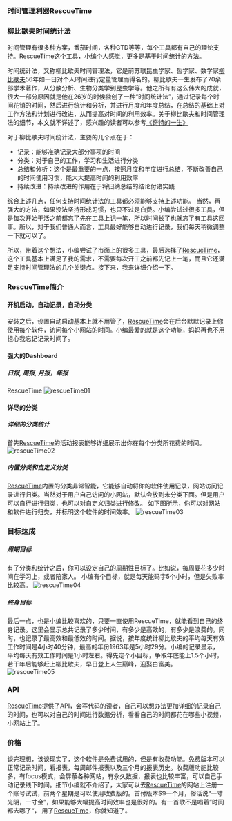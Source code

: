 <!--
{
   'title': '时间管理利器RescueTime',
   'desc': '时间管理利器RescueTime',
   'author': 'Kenvi Zhu',
   'published: true
}
-->
### 时间管理利器RescueTime

### 柳比歇夫时间统计法
时间管理有很多种方案，番茄时间，各种GTD等等，每个工具都有自己的理论支持。RescueTime这个工具，小编个人感觉，更多是基于时间统计的方法。

时间统计法，又称柳比歇夫时间管理法，它是前苏联昆虫学家、哲学家、数学家[柳比歇夫](https://baike.baidu.com/item/%E6%9F%B3%E6%AF%94%E6%AD%87%E5%A4%AB)56年如一日对个人时间进行定量管理而得名的。柳比歇夫一生发布了70余部学术著作，从分散分析、生物分类学到昆虫学等。他之所有有这么伟大的成就，很大一部分原因就是他在26岁的时候独创了一种“时间统计法”，通过记录每个时间花销的时间，然后进行统计和分析，并进行月度和年度总结，在总结的基础上对工作方法和计划进行改进，从而提高对时间的利用效率。关于柳比歇夫和时间管理法的细节，本文就不详述了，感兴趣的读者可以参考[《奇特的一生》](https://book.douban.com/subject/24739109/)

对于柳比歇夫时间统计法，主要的几个点在于：
- 记录：能够准确记录大部分事项的时间
- 分类：对于自己的工作，学习和生活进行分类
- 总结和分析：这个是最重要的一点，按照月度和年度进行总结，不断改善自己的时间使用习惯，能大大提高时间的利用效率
- 持续改进：持续改进的作用在于将归纳总结的结论付诸实践

综合上述几点，任何支持时间统计法的工具都必须能够支持上述功能。 当然，再强大的方法，如果没法坚持形成习惯，也只不过是白费。小编尝试过很多工具，但是每次开始干活之前都忘了先在工具上记一笔，所以时间长了也就忘了有工具这回事。所以，对于我们普通人而言，工具最好能够自动进行记录，我们每天稍微调整一下就可以了。

所以，带着这个想法，小编尝试了市面上的很多工具，最后选择了[RescueTime](https://www.rescuetime.com/ref/561233)，这个工具基本上满足了我的需求，不需要每次开工之前都先记上一笔，而且它还满足支持时间管理法的几个关键点。接下来，我来详细介绍一下。

### RescueTime简介
####  开机启动，自动记录，自动分类
安装之后，设置自动启动基本上就不用管了，[RescueTime](https://www.rescuetime.com/ref/561233)会在后台默默记录上你使用每个软件，访问每个小网站的时间。小编最爱的就是这个功能，妈妈再也不用担心我忘记记录时间了。
#### 强大的Dashboard
##### 日报, 周报, 月报，年报
RescueTime
![rescueTime01](http://image.itluobo.com/rescueTime01.png-itluobo)

#### 详尽的分类
##### 详细的分类统计
首先[RescueTime](https://www.rescuetime.com/ref/561233)的活动报表能够详细展示出你在每个分类所花费的时间。
![rescueTime02](http://image.itluobo.com/rescueTime02.png-itluobo)

#####  内置分类和自定义分类
[RescueTime](https://www.rescuetime.com/ref/561233)内置的分类非常智能，它能够自动将你的软件使用记录，网站访问记录进行归类。当然对于用户自己访问的小网站，默认会放到未分类下面。但是用户可以自行进行归类，也可以对自定义归类进行修改。
如下图所示，你可以对网站和软件进行归类，并标明这个软件的时间效率。
![rescueTime03](http://image.itluobo.com/rescueTime03.png-itluobo)


### 目标达成
##### 周期目标
有了分类和统计之后，你可以设定自己的周期性目标了。比如说，每周要花多少时间在学习上，或者陪家人。
小编有个目标，就是每天能码字5个小时，但是失败率比较高。
![rescueTime04](http://image.itluobo.com/rescueTime04.png-itluobo)

##### 终身目标
最后一点，也是小编比较喜欢的，只要一直使用RescueTime，就能看到自己的终身记录。这里会显示总共记录了多少时间，有多少是高效的，有多少是浪费的。同时，也记录了最高效和最低效的时间。据说，按年度统计柳比歇夫的平均每天有效工作时间是4小时40分钟，最高的年份1963年是5小时29分。小编的记录显示，平均每天有效工作时间是1小时左右。得先定个小目标，争取年底能上1.5个小时，若干年后能够赶上柳比歇夫，早日登上人生巅峰，迎娶白富美。
![rescueTime05](http://image.itluobo.com/rescueTime05.png-itluobo)


### API
[RescueTime](https://www.rescuetime.com/ref/561233)提供了API，会写代码的读者，自己可以想办法更加详细的记录自己的时间，也可以对自己的时间进行数据分析，看看自己的时间都花在哪些小视频，小网站上了。

### 价格
谈完理想，该谈现实了，这个软件是免费试用的，但是有收费功能。免费版本可以正常记录时间，看报表，每周邮件报表以及三个月的报表历史。收费版功能比较多，有focus模式，会屏蔽各种网站，有永久数据，报表也比较丰富，可以自己手动记录线下时间。细节小编就不介绍了，大家可以去[RescueTime](https://www.rescuetime.com/ref/561233)的网站上注册一个账号试试，前两个星期是可以使用收费版的。首付版本$9一个月，俗话说“一寸光阴，一寸金”，如果能够大幅提高时间效率也是很好的。有一首歌不是唱着”时间都去哪了“， 用了[RescueTime](https://www.rescuetime.com/ref/561233)，你就知道了。


